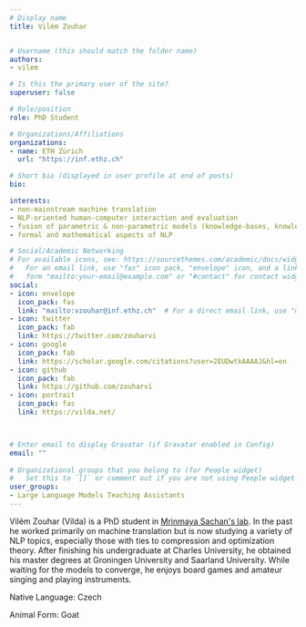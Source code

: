 ```yaml
---
# Display name
title: Vilém Zouhar


# Username (this should match the folder name)
authors:
- vilem

# Is this the primary user of the site?
superuser: false

# Role/position
role: PhD Student

# Organizations/Affiliations
organizations:
- name: ETH Zürich
  url: "https://inf.ethz.ch"

# Short bio (displayed in user profile at end of posts)
bio: 

interests:
- non-mainstream machine translation
- NLP-oriented human-computer interaction and evaluation
- fusion of parametric & non-parametric models (knowledge-bases, knowledge-intensive NLP)
- formal and mathematical aspects of NLP

# Social/Academic Networking
# For available icons, see: https://sourcethemes.com/academic/docs/widgets/#icons
#   For an email link, use "fas" icon pack, "envelope" icon, and a link in the
#   form "mailto:your-email@example.com" or "#contact" for contact widget.
social:
- icon: envelope
  icon_pack: fas
  link: "mailto:vzouhar@inf.ethz.ch"  # For a direct email link, use "mailto:test@example.org".
- icon: twitter
  icon_pack: fab
  link: https://twitter.com/zouharvi
- icon: google
  icon_pack: fab
  link: https://scholar.google.com/citations?user=2EUDwtkAAAAJ&hl=en
- icon: github
  icon_pack: fab
  link: https://github.com/zouharvi
- icon: portrait
  icon_pack: fas
  link: https://vilda.net/



# Enter email to display Gravatar (if Gravatar enabled in Config)
email: ""
  
# Organizational groups that you belong to (for People widget)
#   Set this to `[]` or comment out if you are not using People widget.  
user_groups:
- Large Language Models Teaching Assistants
---
```

Vilém Zouhar (Vilda) is a PhD student in [Mrinmaya Sachan's lab](https://www.mrinmaya.io/). In the past he worked primarily on machine translation but is now studying a variety of NLP topics, especially those with ties to compression and optimization theory. After finishing his undergraduate at Charles University, he obtained his master degrees at Groningen University and Saarland University. While waiting for the models to converge, he enjoys board games and amateur singing and playing instruments.

Native Language: Czech

Animal Form: Goat